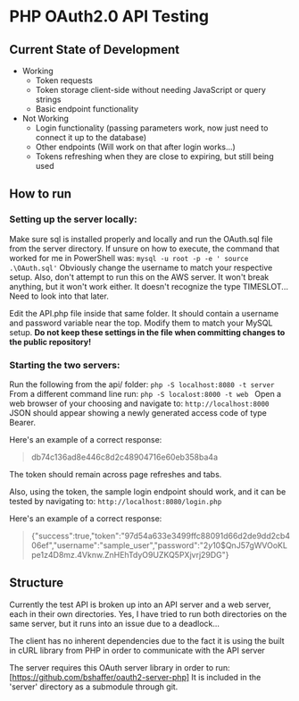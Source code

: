 # PHP OAuth2.0 API Testing

## Current State of Development

 - Working
   - Token requests
   - Token storage client-side without needing JavaScript or query strings
   - Basic endpoint functionality
 - Not Working
   - Login functionality (passing parameters work, now just need to connect it up to the database)
   - Other endpoints (Will work on that after login works...)
   - Tokens refreshing when they are close to expiring, but still being used

## How to run

### Setting up the server locally:
Make sure sql is installed properly and locally and run the OAuth.sql file from the server directory.  If unsure on how to execute, the command that worked for me in PowerShell was:
`mysql -u root -p -e ' source .\OAuth.sql'`
Obviously change the username to match your respective setup.  Also, don't attempt to run this on the AWS server.  It won't break anything, but it won't work either.  It doesn't recognize the type TIMESLOT...  Need to look into that later.

Edit the API.php file inside that same folder.  It should contain a username and password variable near the top.  Modify them to match your MySQL setup. __Do not keep these settings in the file when committing changes to the public repository!__

### Starting the two servers:
Run the following from the api/ folder:
`php -S localhost:8080 -t server`
From a different command line run:
`php -S localost:8000 -t web `
Open a web browser of your choosing and navigate to:
`http://localhost:8000`
JSON should appear showing a newly generated access code of type Bearer.

Here's an example of a correct response:
> db74c136ad8e446c8d2c48904716e60eb358ba4a

The token should remain across page refreshes and tabs.

Also, using the token, the sample login endpoint should work, and it can be tested by navigating to:
`http://localhost:8080/login.php`

Here's an example of a correct response:
> {"success":true,"token":"97d54a633e3499ffc88091d66d2de9dd2cb406ef","username":"sample_user","password":"$2y$10$QnJ57gWVOoKLpe1z4D8mz.4Vknw.ZnHEhTdyO9UZKQ5PXjvrj29DG"}

## Structure
Currently the test API is broken up into an API server and a web server, each in their own directories.  Yes, I have tried to run both directories on the same server, but it runs into an issue due to a deadlock...

The client has no inherent dependencies due to the fact it is using the built in cURL library from PHP in order to communicate with the API server

The server requires this OAuth server library in order to run:
[https://github.com/bshaffer/oauth2-server-php]
It is included in the 'server' directory as a submodule through git.
